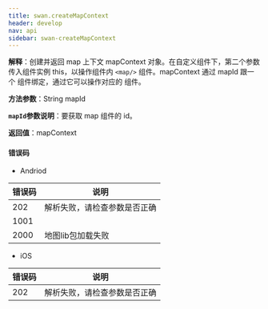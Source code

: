 ```yaml
---
title: swan.createMapContext
header: develop
nav: api
sidebar: swan-createMapContext
---
```


**解释**：创建并返回 map 上下文 mapContext 对象。在自定义组件下，第二个参数传入组件实例 this，以操作组件内 `<map/>` 组件。mapContext 通过 mapId 跟一个 <map/> 组件绑定，通过它可以操作对应的 <map/> 组件。

**方法参数**：String mapId

**`mapId`参数说明**：要获取 map 组件的 id。

**返回值**：mapContext

#### 错误码
* Andriod

|错误码|说明|
|--|--|
|202|解析失败，请检查参数是否正确      |
|1001||
|2000|地图lib包加载失败|

* iOS

|错误码|说明|
|--|--|
|202|解析失败，请检查参数是否正确      |
